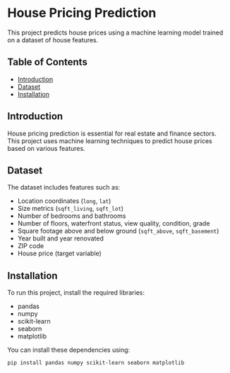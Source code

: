 # House Pricing Prediction

This project predicts house prices using a machine learning model trained on a dataset of house features.

## Table of Contents
- [Introduction](#introduction)
- [Dataset](#dataset)
- [Installation](#installation)

## Introduction
House pricing prediction is essential for real estate and finance sectors. This project uses machine learning techniques to predict house prices based on various features.

## Dataset
The dataset includes features such as:
- Location coordinates (`long`, `lat`)
- Size metrics (`sqft_living`, `sqft_lot`)
- Number of bedrooms and bathrooms
- Number of floors, waterfront status, view quality, condition, grade
- Square footage above and below ground (`sqft_above`, `sqft_basement`)
- Year built and year renovated
- ZIP code
- House price (target variable)

## Installation
To run this project, install the required libraries:
- pandas
- numpy
- scikit-learn
- seaborn
- matplotlib

You can install these dependencies using:
```bash
pip install pandas numpy scikit-learn seaborn matplotlib


